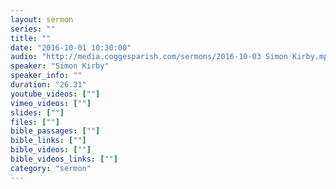 ```yaml
---
layout: sermon
series: ""
title: ""
date: "2016-10-01 10:30:00"
audio: "http://media.coggesparish.com/sermons/2016-10-03 Simon Kirby.mp3"
speaker: "Simon Kirby"
speaker_info: ""
duration: "26.31"
youtube_videos: [""]
vimeo_videos: [""]
slides: [""]
files: [""]
bible_passages: [""]
bible_links: [""]
bible_videos: [""]
bible_videos_links: [""]
category: "sermon"
---
```

